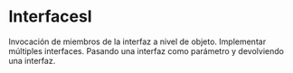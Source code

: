# InterfacesI

Invocación de miembros de la interfaz a nivel de objeto.
Implementar múltiples interfaces.
Pasando una interfaz como parámetro y devolviendo una interfaz.
